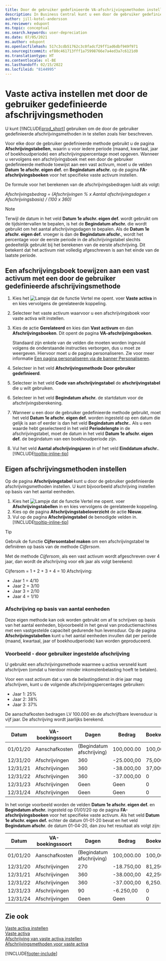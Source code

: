```yaml
---
title: Door de gebruiker gedefinieerde VA-afschrijvingsmethoden instellen
description: In Business Central kunt u een door de gebruiker gedefinieerde afschrijvingsmethode toepassen om de afschrijvingsmethode van uw activum te definiëren op de pagina Vast activum.
author: jill-kotel-andersson
ms.reviewer: edupont
ms.topic: conceptual
ms.search.keywords: user-depreciation
ms.date: 07/05/2021
ms.author: edupont
ms.openlocfilehash: 517c3cdb51762c3c0fadcf29ff1ad6dbf949f971
ms.sourcegitcommit: ef80c461713fff1a75998766e7a4ed3a7c6121d0
ms.translationtype: HT
ms.contentlocale: nl-BE
ms.lasthandoff: 02/15/2022
ms.locfileid: "8144995"
---
```

# <a name="set-up-fixed-assets-with-user-defined-depreciation-methods"></a>Vaste activa instellen met door de gebruiker gedefinieerde afschrijvingsmethoden

U kunt [!INCLUDE[prod_short](includes/prod_short.md)] gebruiken om de door de gebruiker gedefinieerde afschrijvingsmethoden in te stellen zoals hier beschreven.

Voor elke door de gebruiker gedefinieerde methode gebruikt u de pagina **Afschrijvingstabellen**, waarin u voor iedere periode (maand, kwartaal, jaar of boekhoudperiode) een afschrijvingspercentage moet opgeven. Wanneer u vervolgens een afschrijvingsboek met een door de gebruiker gedefinieerde methode toewijst aan een vast activum, moet u de velden **Datum 1e afschr. eigen def.** en **Begindatum afschr.** op de pagina **FA-afschrijvingsboeken** voor het specifieke vaste activum instellen.  

De formule voor het berekenen van de afschrijvingsbedragen luidt als volgt:  

*Afschrijvingsbedrag = (Afschrijvingen % x Aantal afschrijvingsdagen x Afschrijvingsbasis) / (100 x 360)*


> [!NOTE]  
> Terwijl de datum in het veld **Datum 1e afschr. eigen def.** wordt gebruikt om de tijdsintervallen te bepalen, is het de **Begindatum afschr.** die wordt gebruikt om het aantal afschrijvingsdagen te bepalen. Als de **Datum 1e afschr. eigen def.** vroeger is dan de **Begindatum afschr.**, wordt het percentage voor de eerste periode in de afschrijvingstabel slechts gedeeltelijk gebruikt bij het berekenen van de eerste afschrijving. Dit betekent dat het activum niet volledig afgeschreven is aan het einde van de laatste periode.

## <a name="to-assign-a-depreciation-book-to-a-fixed-asset-with-a-user-defined-depreciation-method"></a>Een afschrijvingsboek toewijzen aan een vast activum met een door de gebruiker gedefinieerde afschrijvingsmethode

1. Kies het ![Lampje dat de functie Vertel me opent.](media/ui-search/search_small.png "Vertel me wat u wilt doen") voer **Vaste activa** in en kies vervolgens de gerelateerde koppeling.
2. Selecteer het vaste activum waarvoor u een afschrijvingsboek voor vaste activa wilt instellen.
3. Kies de actie **Gerelateerd** en kies dan **Vast activum** en dan **Afschrijvingsboeken**. Dit opent de pagina **VA-afschrijvingsboeken**.

   Standaard zijn enkele van de velden die moeten worden ingevuld volgens de onderstaande instructies verborgen, dus u moet ze weergeven. Hiervoor moet u de pagina personaliseren. Zie voor meer informatie [Een pagina personaliseren via de banner Personaliseren](ui-personalization-user.md#to-start-personalizing-a-page-through-the-personalizing-banner).
4. Selecteer in het veld **Afschrijvingsmethode** **Door gebruiker gedefinieerd**.
5. Selecteer in het veld **Code van afschrijvingstabel** de **afschrijvingstabel** die u wilt gebruiken.
6. Selecteer in het veld **Begindatum afschr.** de startdatum voor de afschrijvingsberekening.
7. Wanneer u een door de gebruiker gedefinieerde methode gebruikt, moet het veld **Datum 1e afschr. eigen def.** worden ingesteld op een datum die gelijk is aan of eerder is dan het veld **Begindatum afschr.**. Als u een waarde hebt geselecteerd in het veld **Periodelengte** in de afschrijvingstabel, moet de datum in het veld **Datum 1e afschr. eigen def.** de begindatum van een boekhoudperiode zijn.
8. Vul het veld **Aantal afschrijvingsjaren** in of het veld **Einddatum afschr.**. [!INCLUDE[tooltip-inline-tip](includes/tooltip-inline-tip_md.md)] 

## <a name="to-set-up-user-defined-depreciation-methods"></a>Eigen afschrijvingsmethoden instellen

Op de pagina **Afschrijvingstabel** kunt u door de gebruiker gedefinieerde afschrijvingsmethoden instellen. U kunt bijvoorbeeld afschrijving instellen op basis van het aantal eenheden.  

1. Kies het ![Lampje dat de functie Vertel me opent.](media/ui-search/search_small.png "Vertel me wat u wilt doen") voer **Afschrijvingstabellen** in en kies vervolgens de gerelateerde koppeling.  
2. Kies op de pagina **Afschrijvingstabeloverzicht** de actie **Nieuw**.  
3. Vul op de pagina **Afschrijvingstabel** de benodigde velden in. [!INCLUDE[tooltip-inline-tip](includes/tooltip-inline-tip_md.md)]  

> [!TIP]
> Gebruik de functie **Cijfersomtabel maken** om een afschrijvingstabel te definiëren op basis van de methode *Cijfersom*.

Met de methode *Cijfersom*, als een vast activum wordt afgeschreven over 4 jaar, dan wordt de afschrijving voor elk jaar als volgt berekend:

Cijfersom = 1 + 2 + 3 + 4 = 10 Afschrijving:

* Jaar 1 = 4/10  
* Jaar 2 = 3/10  
* Jaar 3 = 2/10  
* Jaar 4 = 1/10  

### <a name="depreciation-based-on-number-of-units"></a>Afschrijving op basis van aantal eenheden

Deze eigen methode kan ook worden gebruikt om af te schrijven op basis van het aantal eenheden, bijvoorbeeld in het geval van productiemachines met een vastgestelde capaciteit gedurende hun levensduur. Op de pagina **Afschrijvingstabellen** kunt u het aantal eenheden invullen dat per periode (maand, kwartaal, jaar of boekhoudperiode) kan worden geproduceerd.  

### <a name="example---user-defined-depreciation"></a>Voorbeeld - door gebruiker ingestelde afschrijving

U gebruikt een afschrijvingsmethode waarmee u activa versneld kunt afschrijven (omdat u hierdoor minder inkomstenbelasting hoeft te betalen).  

Voor een vast activum dat u van de belastingdienst in drie jaar mag afschrijven, kunt u de volgende afschrijvingspercentages gebruiken:  

* Jaar 1: 25%  
* Jaar 2: 38%  
* Jaar 3: 37%  

De aanschafkosten bedragen LV 100.000 en de afschrijfbare levensduur is vijf jaar. De afschrijving wordt jaarlijks berekend.  

| Datum | VA-boekingssoort | Dagen | Bedrag | Boekwaarde |
| --- | --- | --- | --- | --- |
| 01/01/20 |Aanschafkosten |(Begindatum afschrijving) |100,000.00 |100,000.00 |
| 12/31/20 |Afschrijvingen |360 |-25.000,00 |75,000.00 |
| 12/31/21 |Afschrijvingen |360 |-38.000,00 |37,000.00 |
| 12/31/22 |Afschrijvingen |360 |-37.000,00 |0 |
| 12/31/23 |Afschrijvingen |Geen |Geen |0 |
| 12/31/24 |Afschrijvingen |Geen |Geen |0 |

In het vorige voorbeeld worden de velden **Datum 1e afschr. eigen def.** en **Begindatum afschr.** ingesteld op 01/01/20 op de pagina **FA-afschrijvingsboeken** voor het specifieke vaste activum. Als het veld **Datum 1e afschr. eigen def.** echter de datum 01-01-20 bevat en het veld **Begindatum afschr.** de datum 01-04-20, dan zou het resultaat als volgt zijn:  

| Datum | VA-boekingssoort | Dagen | Bedrag | Boekwaarde |
| --- | --- | --- | --- | --- |
| 01/01/20 |Aanschafkosten |(Begindatum afschrijving) |100,000.00 |100,000.00 |
| 12/31/20 |Afschrijvingen |270 |-18.750,00 |81,250.00 |
| 12/31/21 |Afschrijvingen |360 |-38.000,00 |42,250.00 |
| 12/31/22 |Afschrijvingen |360 |-37.000,00 |6,250.00 |
| 12/31/23 |Afschrijvingen |90 |-6.250,00 |0 |
| 12/31/24 |Afschrijvingen |Geen |Geen |0 |


## <a name="see-also"></a>Zie ook
[Vaste activa instellen](fa-setup.md)  
[Vaste activa](fa-manage.md)  
[Afschrijving van vaste activa instellen](fa-how-setup-depreciation.md)  
[Afschrijvingsmethoden voor vaste activa](fa-depreciation-methods.md)

[!INCLUDE[footer-include](includes/footer-banner.md)]
